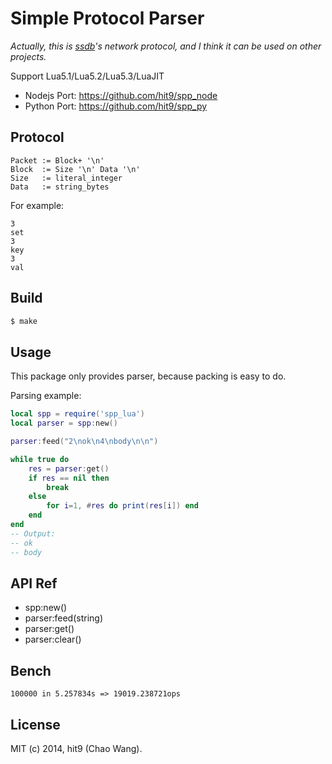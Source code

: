 Simple Protocol Parser
======================

*Actually, this is [ssdb](http://ssdb.io)'s network protocol, and I think it can
be used on other projects.*

Support Lua5.1/Lua5.2/Lua5.3/LuaJIT

- Nodejs Port: https://github.com/hit9/spp_node
- Python Port: https://github.com/hit9/spp_py

Protocol
--------

```
Packet := Block+ '\n'
Block  := Size '\n' Data '\n'
Size   := literal_integer
Data   := string_bytes
```

For example:

```
3
set
3
key
3
val

```

Build
-----

```bash
$ make 
```

Usage
-----

This package only provides parser, because packing is
easy to do.


Parsing example:

```lua
local spp = require('spp_lua')
local parser = spp:new()

parser:feed("2\nok\n4\nbody\n\n")

while true do
    res = parser:get()
    if res == nil then 
        break
    else
        for i=1, #res do print(res[i]) end
    end
end
-- Output:
-- ok
-- body
```

API Ref
-------

- spp:new()
- parser:feed(string)
- parser:get()
- parser:clear()

Bench
-----

    100000 in 5.257834s => 19019.238721ops

License
-------

MIT (c) 2014, hit9 (Chao Wang).
